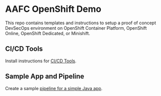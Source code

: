 # AAFC OpenShift Demo

This repo contains templates and instructions to setup a proof of concept DevSecOps environment on OpenShift Container Platform, OpenShift Online, OpenShift Dedicated, or Minishift.

## CI/CD Tools

Install instructions for [CI/CD Tools](cicd-tools.md).

## Sample App and Pipeline

Create a sample [pipeline for a simple Java app](java-app-demo.md).